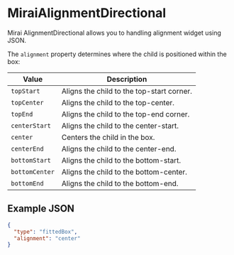 # MiraiAlignmentDirectional

Mirai AlignmentDirectional allows you to handling alignment widget using JSON.

The `alignment` property determines where the child is positioned within the box:

| Value          | Description                               |
| -------------- | ----------------------------------------- |
| `topStart`     | Aligns the child to the top-start corner. |
| `topCenter`    | Aligns the child to the top-center.       |
| `topEnd`       | Aligns the child to the top-end corner.   |
| `centerStart`  | Aligns the child to the center-start.     |
| `center`       | Centers the child in the box.             |
| `centerEnd`    | Aligns the child to the center-end.       |
| `bottomStart`  | Aligns the child to the bottom-start.     |
| `bottomCenter` | Aligns the child to the bottom-center.    |
| `bottomEnd`    | Aligns the child to the bottom-end.       |

## Example JSON

```json
{
  "type": "fittedBox",
  "alignment": "center"
}
```
